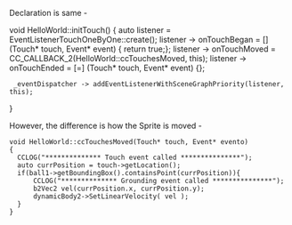 Declaration is same -

   void HelloWorld::initTouch()
   {
     auto listener = EventListenerTouchOneByOne::create();
     listener -> onTouchBegan = [] (Touch* touch, Event* event) { return true;};
     listener -> onTouchMoved = CC_CALLBACK_2(HelloWorld::ccTouchesMoved, this);
     listener -> onTouchEnded = [=] (Touch* touch, Event* event) {};
     
     _eventDispatcher -> addEventListenerWithSceneGraphPriority(listener, this);
   }
  
  However, the difference is how the Sprite is moved - 
  
    void HelloWorld::ccTouchesMoved(Touch* touch, Event* evento)
    {
      CCLOG("************** Touch event called ***************");
      auto currPosition = touch->getLocation();
      if(ball1->getBoundingBox().containsPoint(currPosition)){
          CCLOG("************** Grounding event called ***************");
          b2Vec2 vel(currPosition.x, currPosition.y);
          dynamicBody2->SetLinearVelocity( vel );
      }
    }

